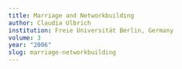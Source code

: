 ```yaml
---
title: Marriage and Networkbuilding
author: Claudia Ulbrich
institution: Freie Universität Berlin, Germany
volume: 3
year: "2006"
slug: marriage-networkbuilding
---
```

